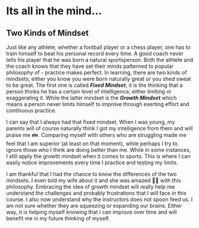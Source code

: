 
# Its all in the mind... 

## Two Kinds of Mindset

Just like any athlete, whether a football player or a chess player, one has to train himself to beat his personal record every time. A good coach never tells his player that he was born a natural sportsperson. Both the athlete and the coach knows that they have set their minds patterned to popular philosophy of - practice makes perfect. In learning, there are two kinds of mindsets, either you know you were born naturally great or you shed sweat to be great. The first one is called **_Fixed Mindset_**, it is the thinking that a person thinks he has a certain level of intelligence, either limiting or exaggerating it. While the latter mindset is the **_Growth Mindset_** which means a person never limits himself to improve through exerting effort and continuous practice.

I can say that I always had that fixed mindset. When I was young, my parents will of course naturally think I got my intelligence from them and will praise me :family:. Comparing myself with others who are struggling made me feel that I am superior (at least on that moment), while perhaps I try to ignore those who I think are doing better than me. While in some instances, I still apply the growth mindset when it comes to sports. This is where I can easily notice improvements every time I practice and testing my limits.

I am thankful that I had the chance to know the differences of the two mindsets. I even told my wife about it and she was amazed :ok_woman: with this philosophy. Embracing the idea of growth mindset will really help me understand the challenges and probably frustrations that I will face in this course. I also now understand why the instructors does not spoon feed us. I am not sure whether they are squeezing or expanding our brains. Either way, it is helping myself knowing that I can improve over time and will benefit me in my future thinking of myself.







